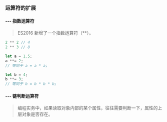 ### 运算符的扩展
#### --- 指数运算符
> ES2016 新增了一个指数运算符（**）。
```javascript
2 ** 2 // 4
2 ** 3 // 8

let a = 1.5;
a **= 2;
// 等同于 a = a * a;

let b = 4;
b **= 3;
// 等同于 b = b * b * b;
```
#### --- 链判断运算符
> 编程实务中，如果读取对象内部的某个属性，往往需要判断一下，属性的上层对象是否存在。

